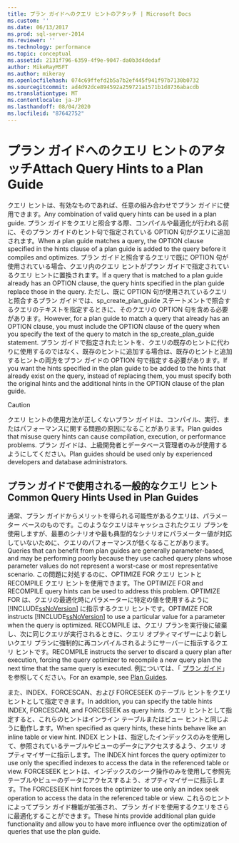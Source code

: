```yaml
---
title: プラン ガイドへのクエリ ヒントのアタッチ | Microsoft Docs
ms.custom: ''
ms.date: 06/13/2017
ms.prod: sql-server-2014
ms.reviewer: ''
ms.technology: performance
ms.topic: conceptual
ms.assetid: 2131f796-6359-4f9e-9047-da0b3d4dedaf
author: MikeRayMSFT
ms.author: mikeray
ms.openlocfilehash: 074c69ffefd2b5a7b2ef445f941f97b7130b0732
ms.sourcegitcommit: ad4d92dce894592a259721a1571b1d8736abacdb
ms.translationtype: MT
ms.contentlocale: ja-JP
ms.lasthandoff: 08/04/2020
ms.locfileid: "87642752"
---
```

# <a name="attach-query-hints-to-a-plan-guide"></a><span data-ttu-id="7ce4b-102">プラン ガイドへのクエリ ヒントのアタッチ</span><span class="sxs-lookup"><span data-stu-id="7ce4b-102">Attach Query Hints to a Plan Guide</span></span>
  <span data-ttu-id="7ce4b-103">クエリ ヒントは、有効なものであれば、任意の組み合わせでプラン ガイドに使用できます。</span><span class="sxs-lookup"><span data-stu-id="7ce4b-103">Any combination of valid query hints can be used in a plan guide.</span></span> <span data-ttu-id="7ce4b-104">プラン ガイドをクエリと照合する際、コンパイルや最適化が行われる前に、そのプラン ガイドのヒント句で指定されている OPTION 句がクエリに追加されます。</span><span class="sxs-lookup"><span data-stu-id="7ce4b-104">When a plan guide matches a query, the OPTION clause specified in the hints clause of a plan guide is added to the query before it compiles and optimizes.</span></span> <span data-ttu-id="7ce4b-105">プラン ガイドと照合するクエリで既に OPTION 句が使用されている場合、クエリ内のクエリ ヒントがプラン ガイドで指定されているクエリ ヒントに置換されます。</span><span class="sxs-lookup"><span data-stu-id="7ce4b-105">If a query that is matched to a plan guide already has an OPTION clause, the query hints specified in the plan guide replace those in the query.</span></span> <span data-ttu-id="7ce4b-106">ただし、既に OPTION 句が使用されているクエリと照合するプラン ガイドでは、sp_create_plan_guide ステートメントで照合するクエリのテキストを指定するときに、そのクエリの OPTION 句を含める必要があります。</span><span class="sxs-lookup"><span data-stu-id="7ce4b-106">However, for a plan guide to match a query that already has an OPTION clause, you must include the OPTION clause of the query when you specify the text of the query to match in the sp_create_plan_guide statement.</span></span> <span data-ttu-id="7ce4b-107">プラン ガイドで指定されたヒントを、クエリの既存のヒントに代わりに使用するのではなく、既存のヒントに追加する場合は、既存のヒントと追加するヒントの両方をプラン ガイドの OPTION 句で指定する必要があります。</span><span class="sxs-lookup"><span data-stu-id="7ce4b-107">If you want the hints specified in the plan guide to be added to the hints that already exist on the query, instead of replacing them, you must specify both the original hints and the additional hints in the OPTION clause of the plan guide.</span></span>  
  
> [!CAUTION]  
>  <span data-ttu-id="7ce4b-108">クエリ ヒントの使用方法が正しくないプラン ガイドは、コンパイル、実行、またはパフォーマンスに関する問題の原因になることがあります。</span><span class="sxs-lookup"><span data-stu-id="7ce4b-108">Plan guides that misuse query hints can cause compilation, execution, or performance problems.</span></span> <span data-ttu-id="7ce4b-109">プラン ガイドは、上級開発者とデータベース管理者のみが使用するようにしてください。</span><span class="sxs-lookup"><span data-stu-id="7ce4b-109">Plan guides should be used only by experienced developers and database administrators.</span></span>  
  
## <a name="common-query-hints-used-in-plan-guides"></a><span data-ttu-id="7ce4b-110">プラン ガイドで使用される一般的なクエリ ヒント</span><span class="sxs-lookup"><span data-stu-id="7ce4b-110">Common Query Hints Used in Plan Guides</span></span>  
 <span data-ttu-id="7ce4b-111">通常、プラン ガイドからメリットを得られる可能性があるクエリは、パラメーター ベースのものです。このようなクエリはキャッシュされたクエリ プランを使用しますが、最悪のシナリオや最も典型的なシナリオにパラメーター値が対応していないために、クエリのパフォーマンスが低くなることがあります。</span><span class="sxs-lookup"><span data-stu-id="7ce4b-111">Queries that can benefit from plan guides are generally parameter-based, and may be performing poorly because they use cached query plans whose parameter values do not represent a worst-case or most representative scenario.</span></span> <span data-ttu-id="7ce4b-112">この問題に対処するのに、OPTIMIZE FOR クエリ ヒントと RECOMPILE クエリ ヒントを使用できます。</span><span class="sxs-lookup"><span data-stu-id="7ce4b-112">The OPTIMIZE FOR and RECOMPILE query hints can be used to address this problem.</span></span> <span data-ttu-id="7ce4b-113">OPTIMIZE FOR は、クエリの最適化時にパラメーターに特定の値を使用するように [!INCLUDE[ssNoVersion](../../includes/ssnoversion-md.md)] に指示するクエリ ヒントです。</span><span class="sxs-lookup"><span data-stu-id="7ce4b-113">OPTIMIZE FOR instructs [!INCLUDE[ssNoVersion](../../includes/ssnoversion-md.md)] to use a particular value for a parameter when the query is optimized.</span></span> <span data-ttu-id="7ce4b-114">RECOMPILE は、クエリ プランを実行後に破棄し、次に同じクエリが実行されるときに、クエリ オプティマイザーにより新しいクエリ プランに強制的に再コンパイルされるようにサーバーに指示するクエリ ヒントです。</span><span class="sxs-lookup"><span data-stu-id="7ce4b-114">RECOMPILE instructs the server to discard a query plan after execution, forcing the query optimizer to recompile a new query plan the next time that the same query is executed.</span></span> <span data-ttu-id="7ce4b-115">例については、「 [プラン ガイド](plan-guides.md)」を参照してください。</span><span class="sxs-lookup"><span data-stu-id="7ce4b-115">For an example, see [Plan Guides](plan-guides.md).</span></span>  
  
 <span data-ttu-id="7ce4b-116">また、INDEX、FORCESCAN、および FORCESEEK のテーブル ヒントをクエリ ヒントとして指定できます。</span><span class="sxs-lookup"><span data-stu-id="7ce4b-116">In addition, you can specify the table hints INDEX, FORCESCAN, and FORCESEEK as query hints.</span></span> <span data-ttu-id="7ce4b-117">クエリ ヒントとして指定すると、これらのヒントはインライン テーブルまたはビュー ヒントと同じように動作します。</span><span class="sxs-lookup"><span data-stu-id="7ce4b-117">When specified as query hints, these hints behave like an inline table or view hint.</span></span> <span data-ttu-id="7ce4b-118">INDEX ヒントは、指定したインデックスのみを使用して、参照されているテーブルやビューのデータにアクセスするよう、クエリ オプティマイザーに指示します。</span><span class="sxs-lookup"><span data-stu-id="7ce4b-118">The INDEX hint forces the query optimizer to use only the specified indexes to access the data in the referenced table or view.</span></span> <span data-ttu-id="7ce4b-119">FORCESEEK ヒントは、インデックスのシーク操作のみを使用して参照先テーブルやビューのデータにアクセスするよう、オプティマイザーに指示します。</span><span class="sxs-lookup"><span data-stu-id="7ce4b-119">The FORCESEEK hint forces the optimizer to use only an index seek operation to access the data in the referenced table or view.</span></span> <span data-ttu-id="7ce4b-120">これらのヒントによってプラン ガイド機能が拡張され、プラン ガイドを使用するクエリをさらに最適化することができます。</span><span class="sxs-lookup"><span data-stu-id="7ce4b-120">These hints provide additional plan guide functionality and allow you to have more influence over the optimization of queries that use the plan guide.</span></span>  
  
  
